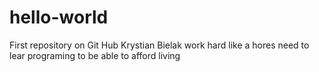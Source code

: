 # hello-world
First repository on Git Hub
Krystian Bielak
work hard like a hores
need to lear programing to be able to afford living 
